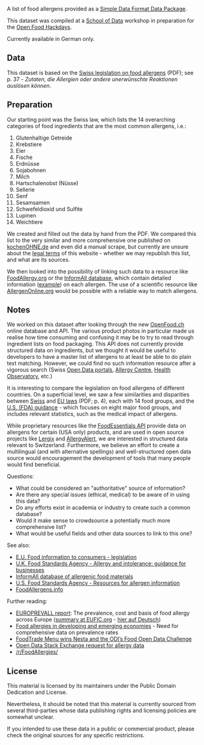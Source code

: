 A list of food allergens provided as a [Simple Data Format Data Package](http://dataprotocols.readthedocs.io/en/latest/simple-data-format.html).

This dataset was compiled at a [School of Data](http://schoolofdata.ch) workshop in preparation for the [Open Food Hackdays](http://food.opendata.ch).

Currently available in German only.

## Data

This dataset is based on the [Swiss legislation on food allergens](https://www.admin.ch/opc/de/classified-compilation/20050161/201403250000/817.022.21.pdf) (PDF); see p. 37 - *Zutaten, die Allergien oder andere unerwünschte Reaktionen auslösen können*.

## Preparation

Our starting point was the Swiss law, which lists the 14 overarching categories of food ingredients that are the most common allergens, i.e.:

1. Glutenhaltige Getreide
1. Krebstiere
1. Eier
1. Fische
1. Erdnüsse
1. Sojabohnen
1. Milch
1. Hartschalenobst (Nüsse)
1. Sellerie
1. Senf
1. Sesamsamen
1. Schwefeldioxid und Sulfite
1. Lupinen
1. Weichtiere

We created and filled out the data by hand from the PDF. We compared this list to the very similar and more comprehensive one published on [kochenOHNE.de](https://www.kochenohne.de/allergien/liste-der-allergien-intoleranzen/) and even did a manual scrape, but currently are unsure about the [legal terms](https://www.kochenohne.de/allgemeine-geschaeftsbedingungen/) of this website - whether we may republish this list, and what are its sources.

We then looked into the possibility of linking such data to a resource like [FoodAllergy.org](http://www.foodallergy.org/allergens) or the [InformAll database](http://research.bmh.manchester.ac.uk/informAll), which contain detailed information ([example](http://research.bmh.manchester.ac.uk/informall/allergenic-food/?FoodId=5031)) on each allergen. The use of a scientific resource like [AllergenOnline.org](http://www.allergenonline.org/) would be possible with a reliable way to match allergens.

## Notes

We worked on this dataset after looking through the new [OpenFood.ch](http://openfood.ch) online database and API. The various product photos in particular made us realise how time consuming and confusing it may be to try to read through ingredient lists on food packaging. This API does not currently provide structured data on ingredients, but we thought it would be useful to developers to have a master list of allergens to at least be able to do plain text matching. However, we could find no such information resource after a vigorous search (Swiss [Open Data portals](http://opendata.swiss), [Allergy Centre](http://www.aha.ch/swiss-allergy-centre/info-on-allergies/?oid=1444&lang=en), [Health Observatory](http://www.obsan.admin.ch/en/publications), etc.)

It is interesting to compare the legislation on food allergens of different countries. On a superficial level, we saw a few similarities and disparities between [Swiss](https://www.admin.ch/opc/de/classified-compilation/20050161/201403250000/817.022.21.pdf) and [EU laws](http://ec.europa.eu/dgs/health_food-safety/dgs_consultations/food/docs/consult_20150104_allergy-intolerance_guidance.pdf) (PDF; p. 4), each with 14 food groups, and the [U.S. (FDA) guidance](http://www.fda.gov/Food/GuidanceRegulation/GuidanceDocumentsRegulatoryInformation/Allergens/ucm106187.htm) - which focuses on eight major food groups, and includes relevant statistics, such as the medical impact of allergens.

While proprietary resources like the [FoodEssentials API](http://developer.foodessentials.com/API) provide data on allergens for certain (USA only) products, and are used in open source projects like [Lergix](https://github.com/tanysaur/Lergix) and [AllergyAlert](https://github.com/smileypop/AllergyAlert), we are interested in structured data relevant to Switzerland. Furthermore, we believe an effort to create a multilingual (and with alternative spellings) and well-structured open data source would encouragement the development of tools that many people would find beneficial.

Questions:

- What could be considered an "authoritative" source of information?
- Are there any special issues (ethical, medical) to be aware of in using this data?
- Do any efforts exist in academia or industry to create such a common database?
- Would it make sense to crowdsource a potentially much more comprehensive list?
- What would be useful fields and other data sources to link to this one?

See also:

- [E.U. Food information to consumers - legislation](http://ec.europa.eu/food/safety/labelling_nutrition/labelling_legislation_en)
- [U.K. Food Standards Agency - Allergy and intolerance: guidance for businesses](https://www.food.gov.uk/business-industry/allergy-guide)
- [InformAll database of allergenic food materials](http://research.bmh.manchester.ac.uk/informAll)
- [U.S. Food Standards Agency - Resources for allergen information](https://www.food.gov.uk/business-industry/allergy-guide/allergen-resources)
- [FoodAllergens.info](http://www.foodallergens.info/Legal/Labelling/FoodList.html)

Further reading:

- [EUROPREVALL report](http://cordis.europa.eu/publication/rcn/12837_en.html): The prevalence, cost and basis of food allergy across Europe ([summary at EUFIC.org](http://www.eufic.org/article/en/expid/EUFIC_Review_on_Food_Allergens/) - [hier auf Deutsch](http://www.sprechzimmer.ch/sprechzimmer/News/Gesundheit_allgemein/Europaeischer_Allergieverband_EAACI_veroeffentlicht_Erklaerung_zu_Lebensmittelallergien_und_Anaphylaxie.php))
- [Food allergies in developing and emerging economies](https://www.researchgate.net/publication/233962936_Food_allergies_in_developing_and_emerging_economies_Need_for_comprehensive_data_on_prevalence_rates) - Need for comprehensive data on prevalence rates
- [FoodTrade Menu wins Nesta and the ODI’s Food Open Data Challenge](http://www.nesta.org.uk/news/new-service-dishes-data-flag-food-allergens)
- [Open Data Stack Exchange request for allergy data](http://opendata.stackexchange.com/questions/2030/dataset-of-allergies)
- [/r/FoodAllergies/](https://www.reddit.com/r/FoodAllergies/)

## License

This material is licensed by its maintainers under the Public Domain Dedication
and License.

Nevertheless, it should be noted that this material is currently sourced from
several third-parties whose data publishing rights and licensing policies are somewhat
unclear.

If you intended to use these data in a public or commercial product, please
check the original sources for any specific restrictions.

